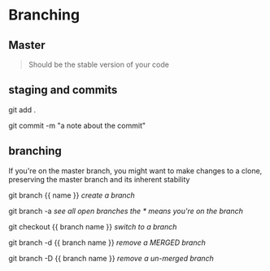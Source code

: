 # Branching

## Master

> Should be the stable version of your code

## staging and commits

git add .

git commit -m "a note about the commit"

## branching

If you're on the master branch, you might want to make changes to a clone, preserving the master branch and its inherent stability

git branch {{ name }} _create a branch_

git branch -a _see all open branches the * means you're on the branch_

git checkout {{ branch name }} _switch to a branch_

git branch -d {{ branch name }} _remove a MERGED branch_

git branch -D {{ branch name }} _remove a un-merged branch_